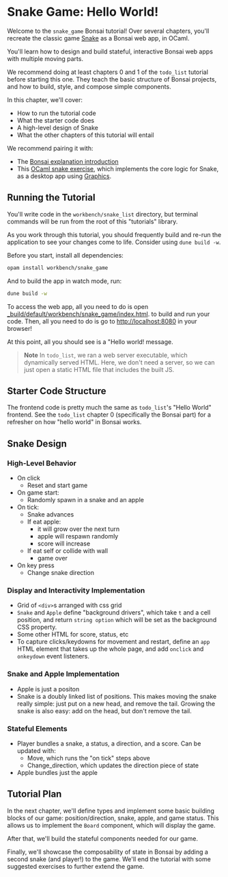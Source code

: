 # Snake Game: Hello World!

Welcome to the `snake_game` Bonsai tutorial!
Over several chapters, you'll recreate the classic game [Snake](https://en.wikipedia.org/wiki/Snake_(video_game_genre))
as a Bonsai web app, in OCaml.

You'll learn how to design and build stateful, interactive Bonsai web apps with multiple moving parts.

We recommend doing at least chapters 0 and 1 of the `todo_list` tutorial before starting this one.
They teach the basic structure of Bonsai projects, and how to build, style, and compose simple components.

In this chapter, we'll cover:

- How to run the tutorial code
- What the starter code does
- A high-level design of Snake
- What the other chapters of this tutorial will entail

We recommend pairing it with:

- The [Bonsai explanation introduction](https://bonsai.red/00-introduction.html)
- This [OCaml snake exercise](https://github.com/janestreet/learn-ocaml-workshop/tree/master/03-snake),
  which implements the core logic for Snake, as a desktop app using [Graphics](https://github.com/ocaml/graphics).

## Running the Tutorial

You'll write code in the `workbench/snake_list` directory, but terminal commands will be run
from the root of this "tutorials" library.

As you work through this tutorial, you should frequently build and re-run the application
to see your changes come to life. Consider using `dune build -w`.

Before you start, install all dependencies:

<!-- $MDX skip -->
```sh
opam install workbench/snake_game
```

And to build the app in watch mode, run:

<!-- $MDX skip -->
```sh
dune build -w
```

To access the web app, all you need to do is open [_build/default/workbench/snake_game/index.html](../../_build/default/workbench/snake_game/index.html).
to build and run your code. Then, all you need to do is go to [http://localhost:8080](http://localhost:8080) in your browser!

At this point, all you should see is a "Hello world! message.

> **Note** In `todo_list`, we ran a web server executable, which dynamically served HTML.
> Here, we don't need a server, so we can just open a static HTML file that includes the
> built JS.

## Starter Code Structure

The frontend code is pretty much the same as `todo_list`'s "Hello World" frontend.
See the `todo_list` chapter 0 (specifically the Bonsai part) for a refresher on
how "hello world" in Bonsai works.

## Snake Design

<!-- TODO: complete from sketch -->

### High-Level Behavior

- On click
  - Reset and start game
- On game start:
  - Randomly spawn in a snake and an apple
- On tick:
  - Snake advances
  - If eat apple:
    - it will grow over the next turn
    - apple will respawn randomly
    - score will increase
  - If eat self or collide with wall
    - game over
- On key press
  - Change snake direction

### Display and Interactivity Implementation

- Grid of `<div>`s arranged with css grid
- `Snake` and `Apple` define "background drivers", which take `t` and a cell position, and return `string option` which will be set as the background CSS property.
- Some other HTML for score, status, etc
- To capture clicks/keydowns for movement and restart, define an `app` HTML element that takes up the whole page, and add `onclick` and `onkeydown` event listeners.

### Snake and Apple Implementation

- Apple is just a positon
- Snake is a doubly linked list of positions. This makes moving the snake really simple: just put on a new head, and remove the tail. Growing the snake is also easy: add on the head, but don't remove the tail.

### Stateful Elements

- Player bundles a snake, a status, a direction, and a score. Can be updated with:
  - Move, which runs the "on tick" steps above
  - Change_direction, which updates the direction piece of state
- Apple bundles just the apple

## Tutorial Plan

In the next chapter, we'll define types and implement some basic building
blocks of our game: position/direction, snake, apple, and game status.
This allows us to implement the `Board` component, which will display the game.

After that, we'll build the stateful components needed for our game.

Finally, we'll showcase the composability of state in Bonsai by adding a second
snake (and player!) to the game. We'll end the tutorial with some suggested exercises
to further extend the game.
